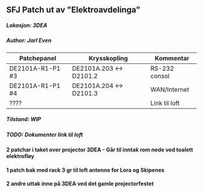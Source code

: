 ## SFJ Patch ut av "Elektroavdelinga"
##### Lokasjon: 3DEA
##### Author: Jarl Even

|    Patchepanel   |      Krysskopling       |  Kommentar    |
|------------------|-------------------------|---------------|
| DE2101A-R1-P1 #3 | DE2101A.203 <-> D2101.2 | RS-232 consol |
| DE2101A-R1-P1 #4 | DE2101A.204 <-> D2101.3 | WAN/Internet  |
|  ????            |                         | Link til loft |

##### Tilstand: WIP
##### TODO: Dokumenter link til loft

#### 2 patchar i taket over projector 3DEA - Går til inntak rom nede ved toalett elektrofløy
#### 1 patch bak med rack 3 gr til loft antenne for Lora og Skipenes

#### 2 andre uttak inne på 3DEA ved det gamle projectorfestet
